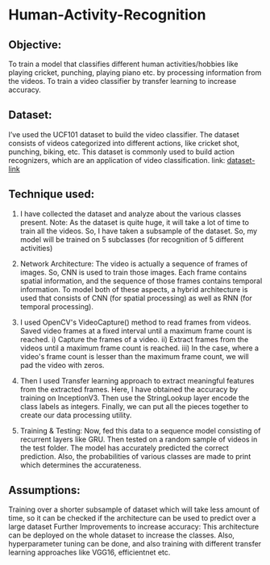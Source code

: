# Human-Activity-Recognition

## Objective: 
To train a model that classifies different human activities/hobbies like playing cricket, punching, playing piano etc. by processing information from the videos. To train a video classifier by transfer learning to increase accuracy.

## Dataset: 
I’ve used the UCF101 dataset to build the video classifier. The dataset consists of videos categorized into different actions, like cricket shot, punching, biking, etc. This dataset is commonly used to build action recognizers, which are an application of video classification.
link: [dataset-link](https://www.crcv.ucf.edu/data/UCF101.php)

## Technique used:
1) I have collected the dataset and analyze about the various classes present.
Note: As the dataset is quite huge, it will take a lot of time to train all the videos. So, I have taken a subsample of the dataset. So, my model will be trained on 5 subclasses (for recognition of 5 different activities)

2) Network Architecture: The video is actually a sequence of frames of images. So, CNN is used to train those images. Each frame contains spatial information, and the sequence of those frames contains temporal information. To model both of these aspects, a hybrid architecture is used that consists of CNN (for spatial processing) as well as RNN (for temporal processing).
 
3) I used OpenCV's VideoCapture() method to read frames from videos.
Saved video frames at a fixed interval until a maximum frame count is reached.
i) Capture the frames of a video.
ii) Extract frames from the videos until a maximum frame count is reached.
iii) In the case, where a video's frame count is lesser than the maximum frame count, we will pad the video with zeros.

4) Then I used Transfer learning approach to extract meaningful features from the extracted frames. Here, I have obtained the accuracy by training on InceptionV3. Then use the StringLookup layer encode the class labels as integers. Finally, we can put all the pieces together to create our data processing utility.

5) Training & Testing: Now, fed this data to a sequence model consisting of recurrent layers like GRU. Then tested on a random sample of videos in the test folder. The model has accurately predicted the correct prediction. Also, the probabilities of various classes are made to print which determines the accurateness.

## Assumptions: 
Training over a shorter subsample of dataset which will take less amount of time, so it can be checked if the architecture can be used to predict over a large dataset
Further Improvements to increase accuracy: This architecture can be deployed on the whole dataset to increase the classes. Also, hyperparameter tuning can be done, and also training with different transfer learning approaches like VGG16, efficientnet etc.
